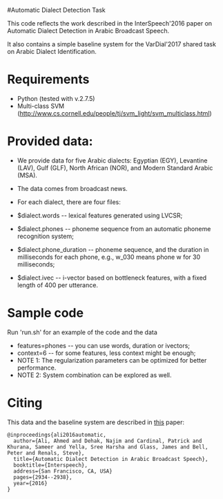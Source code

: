 #Automatic Dialect Detection Task 

This code reflects the work described in the InterSpeech'2016 paper on Automatic Dialect Detection in Arabic Broadcast Speech.

It also contains a simple baseline system for the VarDial'2017 shared task on Arabic Dialect Identification.

# Requirements
* Python (tested with v.2.7.5)
* Multi-class SVM (http://www.cs.cornell.edu/people/tj/svm_light/svm_multiclass.html)

# Provided data:
* We provide data for five Arabic dialects: Egyptian (EGY), Levantine (LAV), Gulf (GLF), North African (NOR), and Modern Standard Arabic (MSA).

* The data comes from broadcast news.

* For each dialect, there are four files:
* $dialect.words -- lexical features generated using LVCSR;
* $dialect.phones -- phoneme sequence from an automatic phoneme recognition system;
* $dialect.phone_duration -- phoneme sequence, and the duration in milliseconds for each phone, e.g., w_030 means phone w for 30 milliseconds;
* $dialect.ivec -- i-vector based on bottleneck features, with a fixed length of 400 per utterance.

# Sample code 

Run 'run.sh' for an example of the code and the data
* features=phones -- you can use words, duration or ivectors;
* context=6 -- for some features, less context might be enough;
* NOTE 1: The regularization parameters can be optimized for better performance.
* NOTE 2: System combination can be explored as well.


# Citing

This data and the baseline system are described in [this](http://www.cstr.ed.ac.uk/downloads/publications/2016/is2016-automatic-dialect-detection.pdf) paper:

    @inproceedings{ali2016automatic,
      author={Ali, Ahmed and Dehak, Najim and Cardinal, Patrick and Khurana, Sameer and Yella, Sree Harsha and Glass, James and Bell, Peter and Renals, Steve},
      title={Automatic Dialect Detection in Arabic Broadcast Speech},
      booktitle={Interspeech},
      address={San Francisco, CA, USA}
      pages={2934--2938},
      year={2016}
    }
